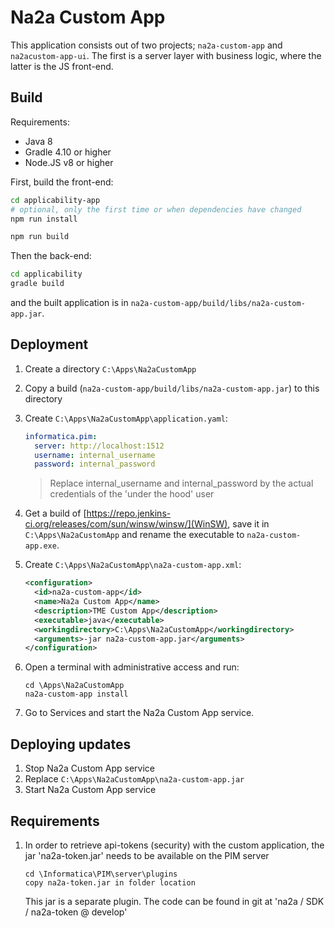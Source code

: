 # Na2a Custom App

This application consists out of two projects; `na2a-custom-app` and `na2acustom-app-ui`. The first is a server layer with business logic, where the latter is the JS front-end.

## Build

Requirements:

* Java 8
* Gradle 4.10 or higher
* Node.JS v8 or higher

First, build the front-end:

```sh
cd applicability-app
# optional, only the first time or when dependencies have changed
npm run install

npm run build
```

Then the back-end:

```sh
cd applicability
gradle build
```

and the built application is in `na2a-custom-app/build/libs/na2a-custom-app.jar`.

## Deployment

1.  Create a directory `C:\Apps\Na2aCustomApp`
2.  Copy a build (`na2a-custom-app/build/libs/na2a-custom-app.jar`) to this directory
3.  Create `C:\Apps\Na2aCustomApp\application.yaml`:

    ```yaml
    informatica.pim:
      server: http://localhost:1512
      username: internal_username
      password: internal_password
    ```

    > Replace internal\_username and internal\_password by the actual credentials of the 'under the hood' user

3.  Get a build of [https://repo.jenkins-ci.org/releases/com/sun/winsw/winsw/](WinSW), save it in `C:\Apps\Na2aCustomApp` and rename the executable to `na2a-custom-app.exe`.

4.  Create `C:\Apps\Na2aCustomApp\na2a-custom-app.xml`:

    ```xml
    <configuration>
      <id>na2a-custom-app</id>
      <name>Na2a Custom App</name>
      <description>TME Custom App</description>
      <executable>java</executable>
      <workingdirectory>C:\Apps\Na2aCustomApp</workingdirectory>
      <arguments>-jar na2a-custom-app.jar</arguments>
    </configuration>
    ```

5.  Open a terminal with administrative access and run:

    ```
    cd \Apps\Na2aCustomApp
    na2a-custom-app install
    ```

6.  Go to Services and start the Na2a Custom App service.

## Deploying updates

1.  Stop Na2a Custom App service
2.  Replace `C:\Apps\Na2aCustomApp\na2a-custom-app.jar`
3.  Start Na2a Custom App service

## Requirements
1. In order to retrieve api-tokens (security) with the custom application, the jar 'na2a-token.jar' needs to be available on the PIM server
   ```
   cd \Informatica\PIM\server\plugins
   copy na2a-token.jar in folder location       
   ```
   This jar is a separate plugin. The code can be found in git at 'na2a / SDK / na2a-token @ develop'
